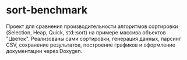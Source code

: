 # sort-benchmark
Проект для сравнения производительности алгоритмов сортировки (Selection, Heap, Quick, std::sort) на примере массива объектов "Цветок". Реализованы сами сортировки, генерация данных, парсинг CSV, сохранение результатов, построение графиков и оформление документации через Doxygen.

